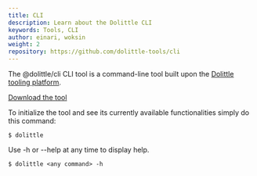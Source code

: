 ```yaml
---
title: CLI
description: Learn about the Dolittle CLI
keywords: Tools, CLI 
author: einari, woksin
weight: 2
repository: https://github.com/dolittle-tools/cli
---
```


The @dolittle/cli CLI tool is a command-line tool built upon the [Dolittle tooling platform](https://github.com/dolittle-tools/common).

[Download the tool](installing)

To initialize the tool and see its currently available functionalities simply do this command:
```shell
$ dolittle
```

Use -h or --help at any time to display help.
```shell
$ dolittle <any command> -h
```